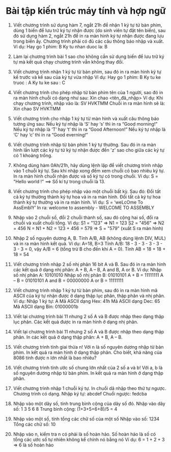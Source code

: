 # Bài tập kiến trúc máy tính và hợp ngữ 
1. Viết chương trình sử dụng hàm 7, ngắt 21h để nhận 1 ký tự từ bàn phím, dùng 1 biến để lưu trữ ký tự nhận được (do sinh viên tự đặt tên biến), sau đó sử dụng hàm 2, ngắt 21h để in ra màn hình ký tự nhận được đang lưu trong biến ấy. Chương trình phải có đủ các câu thông báo nhập và xuất. Ví dụ: Hay go 1 phim: B Ky tu nhan duoc la: B

2. Làm lại chương trình bài 1 sao cho không cần sử dụng biến để lưu trữ ký tự mà kết quả chạy chương trình vẫn không thay đổi.

3. Viết chương trình nhận 1 ký tự từ bàn phím, sau đó in ra màn hình ký tự kế trước và kế sau của ký tự vừa nhập 
  Ví dụ: Hay go 1 phim: B Ky tu ke truoc : A Ky tu ke sau : C

4. Viết chương trình cho phép nhập từ bàn phím tên của 1 người, sao đó in ra màn hình chuỗi có dạng như sau: Xin chao <tên_đã_nhập>
  Ví dụ: Khi chạy chương trình, nhập vào là: SV HVKTMM
  Chuỗi in ra màn hình sẽ là: Xin chao SV HVKTMM

5. Viết chương trình cho nhập 1 ký tự từ màn hình và xuất câu thông báo tương ứng sau:
  Nếu ký tự nhập là ‘S’ hay ‘s’ thì in ra “Good morning!”
  Nếu ký tự nhập là ‘T’ hay ‘t’ thì in ra “Good Afternoon!”
  Nếu ký tự nhập là ‘C’ hay ‘c’ thì in ra “Good everning!”

6. Viết chương trình nhập từ bàn phím 1 ký tự thường. Sau đó in ra màn hình lần lượt các ký tự từ ký tự nhận được đến 'z' sao cho giữa các ký tự có 1 khoảng trống.

7. Không dùng hàm 0Ah/21h, hãy dùng lệnh lặp để viết chương trình nhập vào 1 chuỗi ký tự. Sau khi nhập xong đếm xem chuỗi có bao nhiêu ký tự. In ra màn hình chuỗi nhận được và số ký tự có trong chuỗi. 
  Ví dụ: S = "Hello world !" ==> Số kí tự trong chuỗi là 13.

8. Viết chương trình cho phép nhập vào một chuỗi bất kỳ. Sau đó:
  Đổi tất cả ký tự thường thành ký tự hoa và in ra màn hình.
  Đổi tất cả ký tự hoa thành ký tự thường và in ra màn hình. Ví dụ: S = ‘weLcOme To AssEmblY’ In ra: welcome to assembly - WELCOME TO ASSEMBLY

9. Nhập vào 2 chuỗi số, đổi 2 chuỗi thành số, sau đó cộng hai số, đổi ra chuỗi và xuất chuỗi tổng. 
  Ví dụ: S1 = "123" => N1 = 123 S2 = "456" => N2 = 456 N = N1 + N2 = 123 + 456 = 579 => S = "579" (xuất S ra màn hình)

10. Nhập 2 số nguyên dương A, B. Tính A/B, AB (không dùng lệnh DIV, MUL) và in ra màn hình kết quả. 
  Ví dụ: A=18, B=3 Tính A/B: 18 - 3 - 3 - 3 - 3 - 3 - 3 = 0, vậy A/B = 6 (tổng trừ B cho đến khi A = 0). Tính AB = 18 + 18 + 18 = 54

11. Viết chương trình nhập 2 số nhị phân 16 bit A và B. Sau đó in ra màn hình các kết quả ở dạng nhị phân: A + B, A – B, A and B, A or B. 
  Ví dụ: Nhập số nhị phân A: 10101010 Nhập số nhị phân B: 01010101 A + B = 11111111 A – B = 01010101 A and B = 00000000 A or B = 11111111

12. Viết chương trình nhập 1 ký tự từ bàn phím, sau đó in ra màn hình mã ASCII của ký tự nhận được ở dạng thập lục phân, thập phân và nhị phân. 
  Ví dụ: Nhập 1 ký tự: A Mã ASCII dạng Hex: 41h Mã ASCII dạng Dec: 65 Mã ASCII dạng Bin: 01000001b

13. Viết lại chương trình bài 11 nhưng 2 số A và B được nhập theo dạng thập lục phân. Các kết quả được in ra màn hình ở dạng nhị phân.

14. Viết lại chương trình bài 11 nhưng 2 số A và B được nhập theo dạng thập phân. In các kết quả ở dạng thập phân: A + B, A – B.

15. Viết chương trình tính giai thừa n! Với n là số nguyên dương nhập từ bàn phím. In kết quả ra màn hình ở dạng thập phân. Cho biết, khả năng của 8086 tính được n lớn nhất là bao nhiêu?

16. Viết chương trình tính ước số chung lớn nhất của 2 số a và b! Với a, b là số nguyên dương nhập từ bàn phím. In kết quả ra màn hình ở dạng thập phân.

17. Viết chương trình nhập 1 chuỗi ký tự. In chuổi dã nhập theo thứ tự ngược. Chương trình có dạng. Nhập ký tự: abcdef Chuổi ngược: fedcba

18. Nhập vào một dãy số, tính trung bình cộng của dãy số đó. Nhập vào dãy số: 1 3 5 6 8 Trung bình cộng: (1+3+5+6+8)/5 = 4

19. Nhập vào một số, tính tổng các chữ số của một số Nhập vào số: 1234 Tổng các chữ số: 10

20. Nhập vào n, kiểm tra n có phải là số hoàn hảo. Số hoàn hảo là số có tổng các ước số tự nhiên không kể chính nó bằng nó 
  Ví dụ: 6 = 1 + 2 + 3 => 6 là số hoàn hảo

